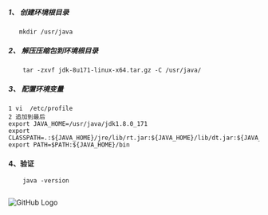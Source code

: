 ##### 1、 创建环境根目录

```
   mkdir /usr/java
```

##### 2、 解压压缩包到环境根目录


```
    tar -zxvf jdk-8u171-linux-x64.tar.gz -C /usr/java/
```


##### 3、 配置环境变量

```{.line-numbers}
1 vi  /etc/profile
2 追加到最后
export JAVA_HOME=/usr/java/jdk1.8.0_171
export CLASSPATH=.:${JAVA_HOME}/jre/lib/rt.jar:${JAVA_HOME}/lib/dt.jar:${JAVA_HOME}/lib/tools.jar
export PATH=$PATH:${JAVA_HOME}/bin
```

#### 4、验证
```
    java -version
    
```

![GitHub Logo](.images/cent7_jdk.png)


